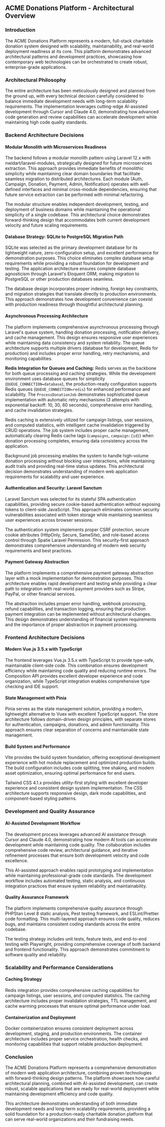 ## ACME Donations Platform - Architectural Overview

### Introduction

The ACME Donations Platform represents a modern, full-stack charitable donation system designed with scalability, maintainability, and real-world deployment readiness at its core. This platform demonstrates advanced architectural patterns and development practices, showcasing how contemporary web technologies can be orchestrated to create robust, enterprise-grade applications.

### Architectural Philosophy

The entire architecture has been meticulously designed and planned from the ground up, with every technical decision carefully considered to balance immediate development needs with long-term scalability requirements. The implementation leverages cutting-edge AI-assisted development through Cursor and Claude 4.0, demonstrating how advanced code generation and review capabilities can accelerate development while maintaining high code quality standards.

### Backend Architecture Decisions

#### Modular Monolith with Microservices Readiness

The backend follows a modular monolith pattern using Laravel 12.x with nwidart/laravel-modules, strategically designed for future microservices extraction. This approach provides immediate benefits of monolithic simplicity while maintaining clear domain boundaries that facilitate seamless migration to distributed architectures. Each module (Auth, Campaign, Donation, Payment, Admin, Notification) operates with well-defined interfaces and minimal cross-module dependencies, ensuring that future service extraction can be performed with minimal refactoring.

The modular structure enables independent development, testing, and deployment of business domains while maintaining the operational simplicity of a single codebase. This architectural choice demonstrates forward-thinking design that accommodates both current development velocity and future scaling requirements.

#### Database Strategy: SQLite to PostgreSQL Migration Path

SQLite was selected as the primary development database for its lightweight nature, zero-configuration setup, and excellent performance for demonstration purposes. This choice eliminates complex database setup requirements while providing a robust foundation for development and testing. The application architecture ensures complete database agnosticism through Laravel's Eloquent ORM, making migration to PostgreSQL or other production databases seamless.

The database design incorporates proper indexing, foreign key constraints, and migration strategies that translate directly to production environments. This approach demonstrates how development convenience can coexist with production readiness through thoughtful architectural planning.

#### Asynchronous Processing Architecture

The platform implements comprehensive asynchronous processing through Laravel's queue system, handling donation processing, notification delivery, and cache management. This design ensures responsive user experiences while maintaining data consistency and system reliability. The queue architecture supports multiple drivers (database for development, Redis for production) and includes proper error handling, retry mechanisms, and monitoring capabilities.

**Redis Integration for Queues and Caching:**
Redis serves as the backbone for both queue processing and caching strategies. While the development environment uses database queues for simplicity (`QUEUE_CONNECTION=database`), the production-ready configuration supports Redis queues (`QUEUE_CONNECTION=redis`) for enhanced performance and scalability. The `ProcessDonationJob` demonstrates sophisticated queue implementation with automatic retry mechanisms (3 attempts with exponential backoff: 10, 30, 60 seconds), comprehensive error handling, and cache invalidation strategies.

Redis caching is extensively utilized for campaign listings, user sessions, and computed statistics, with intelligent cache invalidation triggered by CRUD operations. The job system includes proper cache management, automatically clearing Redis cache tags (`campaigns`, `campaign:{id}`) when donation processing completes, ensuring data consistency across the application.

Background job processing enables the system to handle high-volume donation processing without blocking user interactions, while maintaining audit trails and providing real-time status updates. This architectural decision demonstrates understanding of modern web application requirements for scalability and user experience.

#### Authentication and Security: Laravel Sanctum

Laravel Sanctum was selected for its stateful SPA authentication capabilities, providing secure cookie-based authentication without exposing tokens to client-side JavaScript. This approach eliminates common security vulnerabilities associated with token storage while maintaining seamless user experiences across browser sessions.

The authentication system implements proper CSRF protection, secure cookie attributes (HttpOnly, Secure, SameSite), and role-based access control through Spatie Laravel Permission. This security-first approach demonstrates comprehensive understanding of modern web security requirements and best practices.

#### Payment Gateway Abstraction

The platform implements a comprehensive payment gateway abstraction layer with a mock implementation for demonstration purposes. This architecture enables rapid development and testing while providing a clear path to integration with real-world payment providers such as Stripe, PayPal, or other financial services.

The abstraction includes proper error handling, webhook processing, refund capabilities, and transaction logging, ensuring that production payment integration can be implemented without architectural changes. This design demonstrates understanding of financial system requirements and the importance of proper abstraction in payment processing.

### Frontend Architecture Decisions

#### Modern Vue.js 3.5.x with TypeScript

The frontend leverages Vue.js 3.5.x with TypeScript to provide type-safe, maintainable client-side code. This combination ensures development efficiency while maintaining code quality and reducing runtime errors. The Composition API provides excellent developer experience and code organization, while TypeScript integration enables comprehensive type checking and IDE support.

#### State Management with Pinia

Pinia serves as the state management solution, providing a modern, lightweight alternative to Vuex with excellent TypeScript support. The store architecture follows domain-driven design principles, with separate stores for authentication, campaigns, donations, and admin functionality. This approach ensures clear separation of concerns and maintainable state management.

#### Build System and Performance

Vite provides the build system foundation, offering exceptional development experience with hot module replacement and optimized production builds. The build configuration includes code splitting, tree shaking, and modern asset optimization, ensuring optimal performance for end users.

Tailwind CSS 4.1.x provides utility-first styling with excellent developer experience and consistent design system implementation. The CSS architecture supports responsive design, dark mode capabilities, and component-based styling patterns.

### Development and Quality Assurance

#### AI-Assisted Development Workflow

The development process leverages advanced AI assistance through Cursor and Claude 4.0, demonstrating how modern AI tools can accelerate development while maintaining code quality. The collaboration includes comprehensive code review, architectural guidance, and iterative refinement processes that ensure both development velocity and code excellence.

This AI-assisted approach enables rapid prototyping and implementation while maintaining professional-grade code standards. The development workflow includes automated testing, static analysis, and continuous integration practices that ensure system reliability and maintainability.

#### Quality Assurance Framework

The platform implements comprehensive quality assurance through PHPStan Level 8 static analysis, Pest testing framework, and ESLint/Prettier code formatting. This multi-layered approach ensures code quality, reduces bugs, and maintains consistent coding standards across the entire codebase.

The testing strategy includes unit tests, feature tests, and end-to-end testing with Playwright, providing comprehensive coverage of both backend and frontend functionality. This approach demonstrates commitment to software quality and reliability.

### Scalability and Performance Considerations

#### Caching Strategy

Redis integration provides comprehensive caching capabilities for campaign listings, user sessions, and computed statistics. The caching architecture includes proper invalidation strategies, TTL management, and cache warming processes that ensure optimal performance under load.

#### Containerization and Deployment

Docker containerization ensures consistent deployment across development, staging, and production environments. The container architecture includes proper service orchestration, health checks, and monitoring capabilities that support reliable production deployment.

### Conclusion

The ACME Donations Platform represents a comprehensive demonstration of modern web application architecture, combining proven technologies with forward-thinking design patterns. The platform showcases how careful architectural planning, combined with AI-assisted development, can create robust, scalable applications that are ready for real-world deployment while maintaining development efficiency and code quality.

This architecture demonstrates understanding of both immediate development needs and long-term scalability requirements, providing a solid foundation for a production-ready charitable donation platform that can serve real-world organizations and their fundraising needs.

